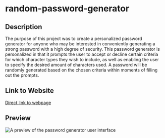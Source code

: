 # random-password-generator

## Description

The purpose of this project was to create a personalized password generator for anyone who may be interested in conveniently generating a strong password with a high degree of security. This password generator is personalized in that it prompts the user to accept or decline certain criteria for which character types they wish to include, as well as enabling the user to specify the desired amount of characters used. A password will be randomly generated based on the chosen criteria within moments of filling out the prompts.

## Link to Website

[Direct link to webpage]()

## Preview

![A preview of the password generator user interface]()